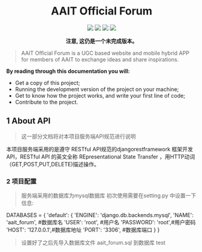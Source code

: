 <h1 align=center>AAIT Official Forum </h1>
<p align=center>
<img src="https://img.shields.io/badge/version-0.0.1-red.svg"> <img src="https://img.shields.io/badge/founder-%E8%94%A1%E4%BB%B2%E6%99%A8-orange.svg"> <img src="https://img.shields.io/badge/%E5%9B%9B%E5%B7%9D%E8%BD%BB%E5%8C%96%E5%B7%A5-AAIT-brightgreen.svg"> <img src="https://img.shields.io/badge/status-Unfinished-lightgrey.svg">
</p>
   
<p align=center><b>注意, 这仍是一个未完成版本。</b></p>

> AAIT Official Forum is a UGC based website and mobile hybrid APP for members of AAIT to exchange ideas and share inspirations.

**By reading through this documentation you will:**
- Get a copy of this project;
- Running the development version of the project on your machine;
- Get to know how the project works, and write your first line of code;
- Contribute to the project.

## 1 About API

> 这一部分文档将对本项目服务端API规范进行说明

本项目服务端采用的是遵守 RESTful API规范的djangorestframework 框架开发API，RESTful API 的英文全称  REpresentational State Transfer ，用HTTP动词（GET,POST,PUT,DELETE)描述操作。

### 2 项目配置

>服务端采用的数据库为mysql数据库
初次使用需要在setting.py 中设置一下信息:

DATABASES = {
    'default': {
        'ENGINE': 'django.db.backends.mysql',
        'NAME': 'aait_forum', #数据库名
        'USER': 'root',	#用户名
        'PASSWORD': 'root',#用户密码
        'HOST': '127.0.0.1',#数据库地址
        'PORT': '3306', #数据库端口
    }
}

>设置好了之后先导入数据库文件 aait_forum.sql 到数据库
>  test




